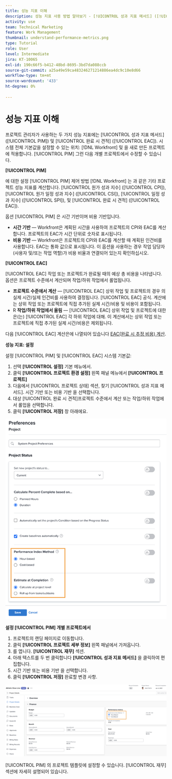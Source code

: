```yaml
---
title: 성능 지표 이해
description: 성능 지표 사용 방법 알아보기 - [!UICONTROL 성과 지표 메서드] ([!UICONTROL PIM]) 및 [!UICONTROL 완료 시 견적] ([!UICONTROL EAC]).
activity: use
team: Technical Marketing
feature: Work Management
thumbnail: understand-performance-metrics.png
type: Tutorial
role: User
level: Intermediate
jira: KT-10065
exl-id: 190c66f5-b412-48bd-8695-3bd7da088ccb
source-git-commit: a25a49e59ca483246271214886ea4dc9c10e8d66
workflow-type: tm+mt
source-wordcount: '433'
ht-degree: 0%

---
```


# 성능 지표 이해

프로젝트 관리자가 사용하는 두 가지 성능 지표에는 [!UICONTROL 성과 지표 메서드] ([!UICONTROL PIM]) 및 [!UICONTROL 완료 시 견적] ([!UICONTROL EAC]). 시스템 전체 기본값을 설정할 수 있는 위치: [!DNL Workfront] 및 을 새로 만든 프로젝트에 적용합니다. [!UICONTROL PIM] 그런 다음 개별 프로젝트에서 수정할 수 있습니다.

**[!UICONTROL PIM]**

에 대한 설정 [!UICONTROL PIM] 제어 방법 [!DNL Workfront] 는 과 같은 기타 프로젝트 성능 지표를 계산합니다. [!UICONTROL 원가 성과 지수] ([!UICONTROL CPI]), [!UICONTROL 원가 일정 성과 지수] ([!UICONTROL CSI]), [!UICONTROL 일정 성과 지수] ([!UICONTROL SPI]), 및 [!UICONTROL 완료 시 견적] ([!UICONTROL EAC]).

옵션 [!UICONTROL PIM] 은 시간 기반이며 비용 기반입니다.

* **시간 기반** — Workfront은 계획된 시간을 사용하여 프로젝트의 CPI와 EAC를 계산합니다. 프로젝트의 EAC가 시간 단위로 숫자로 표시됩니다.
* **비용 기반** — Workfront은 프로젝트의 CPI와 EAC를 계산할 때 계획된 인건비를 사용합니다. EAC는 통화 값으로 표시됩니다. 이 옵션을 사용하는 경우 작업 담당자(사용자 및/또는 작업 역할)가 비용 비율과 연결되어 있는지 확인하십시오.

**[!UICONTROL EAC]**

[!UICONTROL EAC] 작업 또는 프로젝트가 완료될 때의 예상 총 비용을 나타냅니다. 옵션은 프로젝트 수준에서 계산되며 작업/하위 작업에서 롤업됩니다.

* **프로젝트 수준에서 계산** — [!UICONTROL EAC] 상위 작업 및 프로젝트의 경우 의 실제 시간/실제 인건비를 사용하여 결정됩니다. [!UICONTROL EAC] 공식. 계산에는 상위 작업 또는 프로젝트에 직접 추가된 실제 시간/비용 및 비용이 포함됩니다.
* R **작업/하위 작업에서 올림** — [!UICONTROL EAC] 상위 작업 및 프로젝트에 대한 은(는) [!UICONTROL EAC] 각 하위 작업에 대해. 이 계산에서는 상위 작업 또는 프로젝트에 직접 추가된 실제 시간/비용은 제외됩니다.

다음 [!UICONTROL EAC] 계산은에 나열되어 있습니다 [EAC(완료 시 추정 비용) 계산](https://experienceleague.adobe.com/docs/workfront/using/manage-work/projects/project-finances/calculate-eac.html?lang=en).

**성능 지표: 설정**

설정 [!UICONTROL PIM] 및 [!UICONTROL EAC] 시스템 기본값:

1. 선택 **[!UICONTROL 설정]** 기본 메뉴에서.
1. 클릭 **[!UICONTROL 프로젝트 환경 설정]** 왼쪽 패널 메뉴에서 **[!UICONTROL 프로젝트]**
1. 다음에서 [!UICONTROL 프로젝트 상태] 섹션, 찾기 [!UICONTROL 성과 지표 메서드]. 시간 기반 또는 비용 기반 을 선택합니다.
1. 대상 [!UICONTROL 완료 시 견적]프로젝트 수준에서 계산 또는 작업/하위 작업에서 롤업을 선택합니다.
1. 클릭 **[!UICONTROL 저장]** 창 아래에요.

![의 이미지 [!UICONTROL 프로젝트 환경 설정] 화면](assets/setting-up-finances-1.png)

**설정 [!UICONTROL PIM] 개별 프로젝트에서**

1. 프로젝트의 랜딩 페이지로 이동합니다.
1. 클릭 **[!UICONTROL 프로젝트 세부 정보]** 왼쪽 패널에서 가져옵니다.
1. 를 엽니다. **[!UICONTROL 재무]** 섹션.
1. 아래 텍스트를 두 번 클릭합니다 **[!UICONTROL 성과 지표 메서드]** 을 클릭하여 편집합니다.
1. 시간 기반 또는 비용 기반 을 선택합니다.
1. 클릭 **[!UICONTROL 저장]** 완료할 변경 사항.

![의 이미지 [!UICONTROL 프로젝트 세부 정보] 화면](assets/setting-up-finances-2.png)

[!UICONTROL PIM] 의 프로젝트 템플릿에 설정할 수 있습니다. [!UICONTROL 재무] 섹션에 자세히 설명되어 있습니다.

